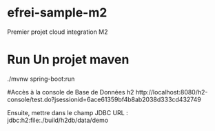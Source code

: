# efrei-sample-m2
Premier projet cloud integration M2

# Run Un projet maven 
./mvnw spring-boot:run

#Accès à la console de Base de Données h2
http://localhost:8080/h2-console/test.do?jsessionid=6ace61359bf4b8ab2038d333cd432749

  Ensuite, mettre dans le champ JDBC URL : jdbc:h2:file:./build/h2db/data/demo
